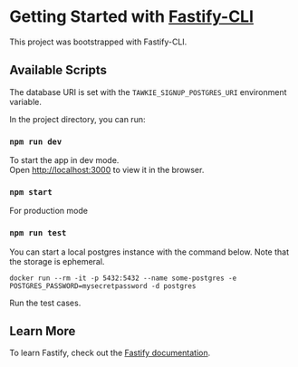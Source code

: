 # Getting Started with [Fastify-CLI](https://www.npmjs.com/package/fastify-cli)
This project was bootstrapped with Fastify-CLI.

## Available Scripts

The database URI is set with the `TAWKIE_SIGNUP_POSTGRES_URI` environment variable.

In the project directory, you can run:

### `npm run dev`

To start the app in dev mode.\
Open [http://localhost:3000](http://localhost:3000) to view it in the browser.

### `npm start`

For production mode

### `npm run test`

You can start a local postgres instance with the command below. Note that the storage is ephemeral.

```
docker run --rm -it -p 5432:5432 --name some-postgres -e POSTGRES_PASSWORD=mysecretpassword -d postgres
```

Run the test cases.

## Learn More

To learn Fastify, check out the [Fastify documentation](https://fastify.dev/docs/latest/).
